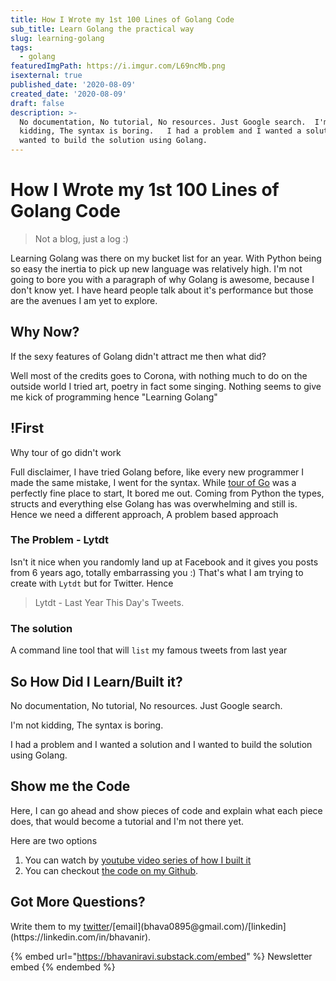 ```yaml
---
title: How I Wrote my 1st 100 Lines of Golang Code
sub_title: Learn Golang the practical way
slug: learning-golang
tags:
  - golang
featuredImgPath: https://i.imgur.com/L69ncMb.png
isexternal: true
published_date: '2020-08-09'
created_date: '2020-08-09'
draft: false
description: >-
  No documentation, No tutorial, No resources. Just Google search.  I'm not
  kidding, The syntax is boring.   I had a problem and I wanted a solution and I
  wanted to build the solution using Golang.
---
```


# How I Wrote my 1st 100 Lines of Golang Code

> Not a blog, just a log :)

Learning Golang was there on my bucket list for an year. With Python being so easy the inertia to pick up new language was relatively high. I'm not going to bore you with a paragraph of why Golang is awesome, because I don't know yet. I have heard people talk about it's performance but those are the avenues I am yet to explore.

## Why Now?

If the sexy features of Golang didn't attract me then what did?

Well most of the credits goes to Corona, with nothing much to do on the outside world I tried art, poetry in fact some singing. Nothing seems to give me kick of programming hence "Learning Golang"

## !First

Why tour of go didn't work

Full disclaimer, I have tried Golang before, like every new programmer I made the same mistake, I went for the syntax. While [tour of Go](https://tour.golang.org/welcome/1) was a perfectly fine place to start, It bored me out. Coming from Python the types, structs and everything else Golang has was overwhelming and still is. Hence we need a different approach, A problem based approach

### The Problem - Lytdt

Isn't it nice when you randomly land up at Facebook and it gives you posts from 6 years ago, totally embarrassing you :) That's what I am trying to create with `Lytdt` but for Twitter. Hence

> Lytdt - Last Year This Day's Tweets.

### The solution

A command line tool that will `list` my famous tweets from last year

## So How Did I Learn/Built it?

No documentation, No tutorial, No resources. Just Google search.

I'm not kidding, The syntax is boring.

I had a problem and I wanted a solution and I wanted to build the solution using Golang.

## Show me the Code

Here, I can go ahead and show pieces of code and explain what each piece does, that would become a tutorial and I'm not there yet.

Here are two options

1. You can watch by [youtube video series of how I built it](https://www.youtube.com/playlist?list=PLHpvbSJcZRZa6fE9ebFDB2Dsn9mj4iUEI)
2. You can checkout [the code on my Github](https://github.com/bhavaniravi/lytdt).

## Got More Questions?

Write them to my [twitter](https://twitter.com/BhavaniRavi\_)/[email](bhava0895@gmail.com)/[linkedin](https://linkedin.com/in/bhavanir).



{% embed url="https://bhavaniravi.substack.com/embed" %}
Newsletter embed
{% endembed %}
